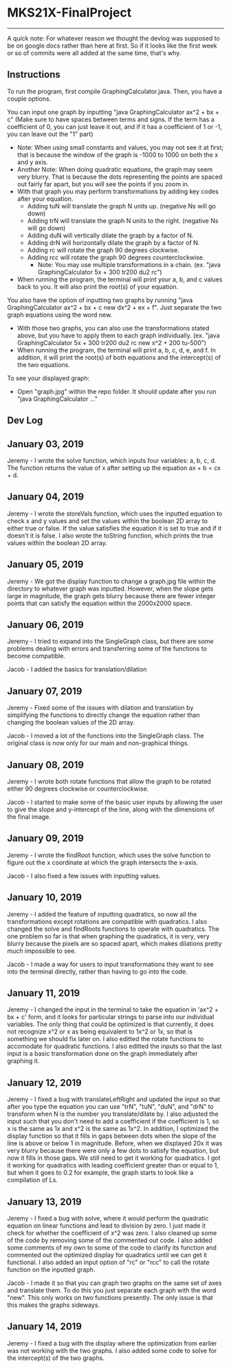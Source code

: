 # MKS21X-FinalProject


------------------------------------------------------------------------------------------------------------------------------
A quick note: For whatever reason we thought the devlog was supposed to be on google docs rather than here at first. So if it looks like the first week or so of commits were all added at the same time, that's why.

Instructions
------------------------------------------------------------------------------------------------------------------------------
To run the program, first compile GraphingCalculator.java. Then, you have a couple options.

You can input one graph by inputting "java GraphingCalculator ax^2 + bx + c" (Make sure to have spaces between terms and signs. If the term has a coefficient of 0, you can just leave it out, and if it has a coefficient of 1 or -1, you can leave out the "1" part)
- Note: When using small constants and values, you may not see it at first; that is because the window of the graph           is -1000 to 1000 on both the x and y axis.
- Another Note: When doing quadratic equations, the graph may seem very blurry. That is because the dots representing the points are spaced out fairly far apart, but you will see the points if you zoom in.
- With that graph you may perform transformations by adding key codes after your equation.
    - Adding tuN will translate the graph N units up. (negative Ns will go down)
    - Adding trN will translate the graph N units to the right. (negative Ns will go down)
    - Adding duN will vertically dilate the graph by a factor of N.
    - Adding drN will horizontally dilate the graph by a factor of N.
    - Adding rc will rotate the graph 90 degrees clockwise.
    - Adding rcc will rotate the graph 90 degrees counterclockwise.
         - Note: You may use multiple transformations in a chain. (ex. "java GraphingCalculator 5x + 300 tr200 du2 rc")
- When running the program, the terminal will print your a, b, and c values back to you. It will also print the root(s) of your equation.

You also have the option of inputting two graphs by running "java GraphingCalculator ax^2 + bx + c new dx^2 + ex + f". Just separate the two graph equations using the word new.
- With those two graphs, you can also use the transformations stated above, but you have to apply them to each graph individually. (ex. "java GraphingCalculator 5x + 300 tr200 du2 rc new x^2 + 200 tu-500")
- When running the program, the terminal will print a, b, c, d, e, and f. In addition, it will print the root(s) of both equations and the intercept(s) of the two equations.

To see your displayed graph:
- Open "graph.jpg" within the repo folder. It should update after you run "java GraphingCalculator ..."

Dev Log
------------------------------------------------------------------------------------------------------------------------------

January 03, 2019
------------------------------------------------------------------------------------------------------------------------------
Jeremy - I wrote the solve function, which inputs four variables: a, b, c, d. The function returns the value of x after setting up the equation ax + b = cx + d.

January 04, 2019
------------------------------------------------------------------------------------------------------------------------------
Jeremy - I wrote the storeVals function, which uses the inputted equation to check x and y values and set the values within the boolean 2D array to either true or false. If the value satisfies the equation it is set to true and if it doesn't it is false. I also wrote the toString function, which prints the true values within the boolean 2D array.

January 05, 2019
------------------------------------------------------------------------------------------------------------------------------
Jeremy - We got the display function to change a graph.jpg file within the directory to whatever graph was inputted. However, when the slope gets large in magnitude, the graph gets blurry because there are fewer integer points that can satisfy the equation within the 2000x2000 space.

January 06, 2019
------------------------------------------------------------------------------------------------------------------------------
Jeremy - I tried to expand into the SingleGraph class, but there are some problems dealing with errors and transferring some of the functions to become compatible.

Jacob - I added the basics for translation/dilation

January 07, 2019
------------------------------------------------------------------------------------------------------------------------------
Jeremy - Fixed some of the issues with dilation and translation by simplifying the functions to directly change the equation rather than changing the boolean values of the 2D array.

Jacob - I moved a lot of the functions into the SingleGraph class. The original class is now only for our main and non-graphical things.

January 08, 2019
------------------------------------------------------------------------------------------------------------------------------
Jeremy - I wrote both rotate functions that allow the graph to be rotated either 90 degrees clockwise or counterclockwise.

Jacob - I started to make some of the basic user inputs by allowing the user to give the slope and y-intercept of the line, along with the dimensions of the final image.

January 09, 2019
------------------------------------------------------------------------------------------------------------------------------
Jeremy - I wrote the findRoot function, which uses the solve function to figure out the x coordinate at which the graph intersects the x-axis.

Jacob - I also fixed a few issues with inputting values.

January 10, 2019
------------------------------------------------------------------------------------------------------------------------------
Jeremy - I added the feature of inputting quadratics, so now all the transformations except rotations are compatible with quadratics. I also changed the solve and findRoots functions to operate with quadratics. The one problem so far is that when graphing the quadratics, it is very, very blurry because the pixels are so spaced apart, which makes dilations pretty much impossible to see.

Jacob - I made a way for users to input transformations they want to see into the terminal directly, rather than having to go into the code.

January 11, 2019
------------------------------------------------------------------------------------------------------------------------------
Jeremy - I changed the input in the terminal to take the equation in 'ax^2 + bx + c' form, and it looks for particular strings to parse into our individual variables. The only thing that could be optimized is that currently, it does not recognize x^2 or x as being equivalent to 1x^2 or 1x, so that is something we should fix later on. I also editted the rotate functions to accomodate for quadratic functions. I also editted the inputs so that the last input is a basic transformation done on the graph immediately after graphing it.

January 12, 2019
------------------------------------------------------------------------------------------------------------------------------
Jeremy - I fixed a bug with translateLeftRight and updated the input so that after you type the equation you can use "trN", "tuN", "duN", and "drN" to transform when N is the number you translate/dilate by. I also adjusted the input such that you don't need to add a coefficient if the coefficient is 1, so x is the same as 1x and x^2 is the same as 1x^2. In addition, I optimized the display function so that it fills in gaps between dots when the slope of the line is above or below 1 in magnitude. Before, when we displayed 20x it was very blurry because there were only a few dots to satisfy the equation, but now it fills in those gaps. We still need to get it working for quadratics. I got it working for quadratics with leading coefficient greater than or equal to 1, but when it goes to 0.2 for example, the graph starts to look like a compilation of Ls.

January 13, 2019
------------------------------------------------------------------------------------------------------------------------------
Jeremy - I fixed a bug with solve, where it would perform the quadratic equation on linear functions and lead to division by zero. I just made it check for whether the coefficient of x^2 was zero. I also cleaned up some of the code by removing some of the commented out code. I also added some comments of my own to some of the code to clarify its function and commented out the optimized display for quadratics until we can get it functional. I also added an input option of "rc" or "rcc" to call the rotate function on the inputted graph.

Jacob - I made it so that you can graph two graphs on the same set of axes and translate them. To do this you just separate each graph with the word "new". This only works on two functions presently. The only issue is that this makes the graphs sideways.

January 14, 2019
------------------------------------------------------------------------------------------------------------------------------
Jeremy - I fixed a bug with the display where the optimization from earlier was not working with the two graphs. I also added some code to solve for the intercept(s) of the two graphs.
